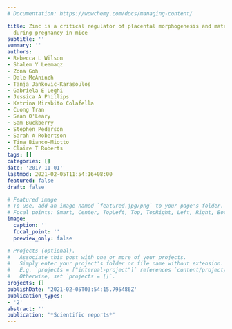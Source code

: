```yaml
---
# Documentation: https://wowchemy.com/docs/managing-content/

title: Zinc is a critical regulator of placental morphogenesis and maternal hemodynamics
  during pregnancy in mice
subtitle: ''
summary: ''
authors:
- Rebecca L Wilson
- Shalem Y Leemaqz
- Zona Goh
- Dale McAninch
- Tanja Jankovic-Karasoulos
- Gabriela E Leghi
- Jessica A Phillips
- Katrina Mirabito Colafella
- Cuong Tran
- Sean O'Leary
- Sam Buckberry
- Stephen Pederson
- Sarah A Robertson
- Tina Bianco-Miotto
- Claire T Roberts
tags: []
categories: []
date: '2017-11-01'
lastmod: 2021-02-05T11:54:16+08:00
featured: false
draft: false

# Featured image
# To use, add an image named `featured.jpg/png` to your page's folder.
# Focal points: Smart, Center, TopLeft, Top, TopRight, Left, Right, BottomLeft, Bottom, BottomRight.
image:
  caption: ''
  focal_point: ''
  preview_only: false

# Projects (optional).
#   Associate this post with one or more of your projects.
#   Simply enter your project's folder or file name without extension.
#   E.g. `projects = ["internal-project"]` references `content/project/deep-learning/index.md`.
#   Otherwise, set `projects = []`.
projects: []
publishDate: '2021-02-05T03:54:15.795486Z'
publication_types:
- '2'
abstract: ''
publication: '*Scientific reports*'
---
```

